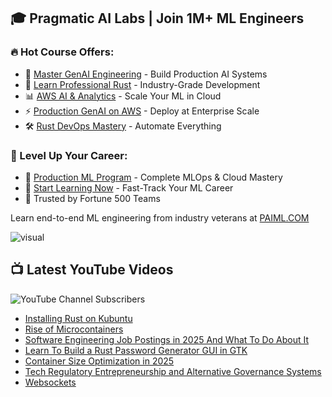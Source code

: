 ## 🎓 Pragmatic AI Labs | Join 1M+ ML Engineers

### 🔥 Hot Course Offers:
* 🤖 [Master GenAI Engineering](https://ds500.paiml.com/learn/course/0bbb5/) - Build Production AI Systems
* 🦀 [Learn Professional Rust](https://ds500.paiml.com/learn/course/g6u1k/) - Industry-Grade Development
* 📊 [AWS AI & Analytics](https://ds500.paiml.com/learn/course/31si1/) - Scale Your ML in Cloud
* ⚡ [Production GenAI on AWS](https://ds500.paiml.com/learn/course/ehks1/) - Deploy at Enterprise Scale
* 🛠️ [Rust DevOps Mastery](https://ds500.paiml.com/learn/course/ex8eu/) - Automate Everything

### 🚀 Level Up Your Career:
* 💼 [Production ML Program](https://paiml.com) - Complete MLOps & Cloud Mastery
* 🎯 [Start Learning Now](https://ds500.paiml.com) - Fast-Track Your ML Career
* 🏢 Trusted by Fortune 500 Teams

Learn end-to-end ML engineering from industry veterans at [PAIML.COM](https://paiml.com)

![visual](https://noahgift.com/img/noah_gift_visual_resume.jpg)


## 📺 Latest YouTube Videos

![YouTube Channel Subscribers](https://img.shields.io/youtube/channel/subscribers/UCNDfiL0D1LUeKWAkRE1xO5Q?label=YouTube%20Subscribers&style=social)

<!-- YOUTUBE-VIDEOS-LIST:START -->
- [Installing Rust on Kubuntu](https://www.youtube.com/watch?v=8yM1WFCI4Ig)
- [Rise of Microcontainers](https://www.youtube.com/watch?v=u5ry-gtVCN8)
- [Software Engineering Job Postings in 2025 And What To Do About It](https://www.youtube.com/watch?v=P8KjfB1Mdvw)
- [Learn To Build a Rust Password Generator GUI in GTK](https://www.youtube.com/watch?v=XOJWOpn33zY)
- [Container Size Optimization in 2025](https://www.youtube.com/watch?v=XtmYV2tHZMU)
- [Tech Regulatory Entrepreneurship and Alternative Governance Systems](https://www.youtube.com/watch?v=wrfKCcDeFSM)
- [Websockets](https://www.youtube.com/watch?v=EfM0zfqUAD8)
<!-- YOUTUBE-VIDEOS-LIST:END -->

